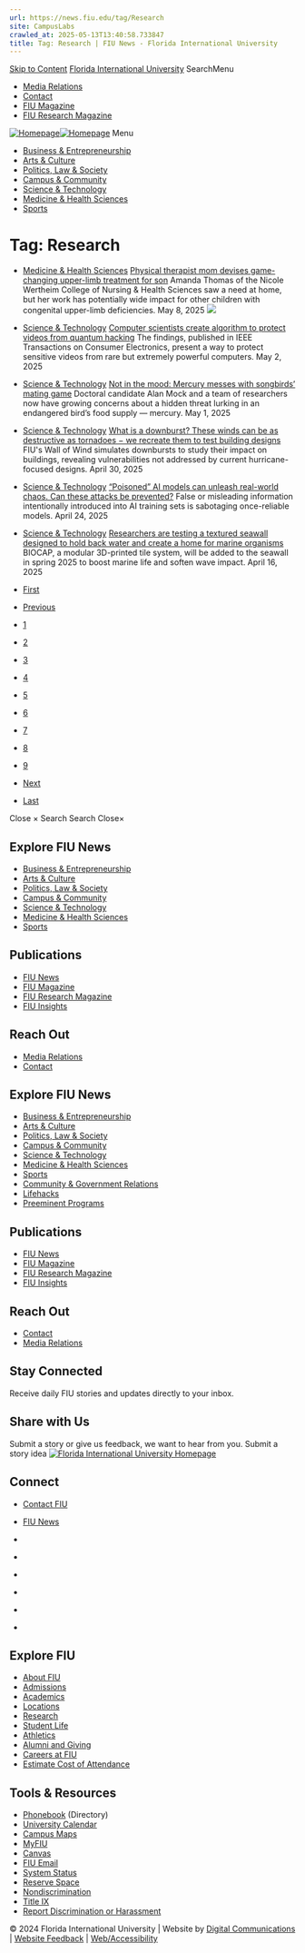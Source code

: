 ```yaml
---
url: https://news.fiu.edu/tag/Research
site: CampusLabs
crawled_at: 2025-05-13T13:40:58.733847
title: Tag: Research | FIU News - Florida International University
---
```


[Skip to Content](https://news.fiu.edu/tag/Research#main)
[Florida International University](https://www.fiu.edu/)
SearchMenu
  * [Media Relations](https://news.fiu.edu/about/media-relations)
  * [Contact](https://news.fiu.edu/about/contact)
  * [FIU Magazine](https://news.fiu.edu/magazine/index)
  * [FIU Research Magazine](https://news.fiu.edu/research-magazine/index)


[![Homepage](https://news.fiu.edu/_assets/images/fiu-news-logo.png)![Homepage](https://news.fiu.edu/_assets/images/fiu-news-logo-mobile.png)](https://news.fiu.edu/index)
Menu
  * [Business & Entrepreneurship](https://news.fiu.edu/business-and-entrepreneurship/index)
  * [Arts & Culture](https://news.fiu.edu/arts-and-culture/index)
  * [Politics, Law & Society ](https://news.fiu.edu/politics-law-and-society/index)
  * [Campus & Community](https://news.fiu.edu/campus-and-community/index)
  * [Science & Technology](https://news.fiu.edu/science-and-technology/index)
  * [Medicine & Health Sciences](https://news.fiu.edu/medicine-and-health-sciences/index)
  * [Sports](https://news.fiu.edu/sports/index)


# Tag: Research
  * [Medicine & Health Sciences](https://news.fiu.edu/medicine-and-health-sciences/index)
[Physical therapist mom devises game-changing upper-limb treatment for son](https://news.fiu.edu/2025/game-changing-treatment)
Amanda Thomas of the Nicole Wertheim College of Nursing & Health Sciences saw a need at home, but her work has potentially wide impact for other children with congenital upper-limb deficiencies.
May 8, 2025
[![](https://res.cloudinary.com/digicomm/image/upload/t_medium-4x3/news-magazine/2025/_assets/amandathomas-2.jpg)](https://news.fiu.edu/2025/game-changing-treatment)
  * [Science & Technology](https://news.fiu.edu/science-and-technology/index)
[Computer scientists create algorithm to protect videos from quantum hacking](https://news.fiu.edu/2025/fiu-computer-scientists-create-algorithm-to-protect-videos-from-quantum-hacking)
The findings, published in IEEE Transactions on Consumer Electronics, present a way to protect sensitive videos from rare but extremely powerful computers.
May 2, 2025
[](https://news.fiu.edu/2025/fiu-computer-scientists-create-algorithm-to-protect-videos-from-quantum-hacking)
  * [Science & Technology](https://news.fiu.edu/science-and-technology/index)
[Not in the mood: Mercury messes with songbirds’ mating game](https://news.fiu.edu/2025/not-in-the-mood-mercury-messes-with-songbirds-mating-game)
Doctoral candidate Alan Mock and a team of researchers now have growing concerns about a hidden threat lurking in an endangered bird’s food supply — mercury. 
May 1, 2025
[](https://news.fiu.edu/2025/not-in-the-mood-mercury-messes-with-songbirds-mating-game)
  * [Science & Technology](https://news.fiu.edu/science-and-technology/index)
[What is a downburst? These winds can be as destructive as tornadoes − we recreate them to test building designs](https://news.fiu.edu/2025/what-is-a-downburst-these-winds-can-be-as-destructive-as-tornadoes-we-recreate-them-to-test-building-designs)
FIU's Wall of Wind simulates downbursts to study their impact on buildings, revealing vulnerabilities not addressed by current hurricane-focused designs.
April 30, 2025
[](https://news.fiu.edu/2025/what-is-a-downburst-these-winds-can-be-as-destructive-as-tornadoes-we-recreate-them-to-test-building-designs)
  * [Science & Technology](https://news.fiu.edu/science-and-technology/index)
[“Poisoned” AI models can unleash real-world chaos. Can these attacks be prevented?](https://news.fiu.edu/2025/people-can-poison-ai-models-to-unleash-real-world-chaos-can-these-attacks-be-prevented)
False or misleading information intentionally introduced into AI training sets is sabotaging once-reliable models.
April 24, 2025
[](https://news.fiu.edu/2025/people-can-poison-ai-models-to-unleash-real-world-chaos-can-these-attacks-be-prevented)
  * [Science & Technology](https://news.fiu.edu/science-and-technology/index)
[Researchers are testing a textured seawall designed to hold back water and create a home for marine organisms](https://news.fiu.edu/2025/miami-researchers-are-testing-a-textured-seawall-designed-to-hold-back-water-and-create-a-home-for-marine-organisms)
BIOCAP, a modular 3D-printed tile system, will be added to the seawall in spring 2025 to boost marine life and soften wave impact.
April 16, 2025
[](https://news.fiu.edu/2025/miami-researchers-are-testing-a-textured-seawall-designed-to-hold-back-water-and-create-a-home-for-marine-organisms)


  * [First](https://news.fiu.edu/tag/Research)
  * [Previous](https://news.fiu.edu/tag/Research)
  * [1](https://news.fiu.edu/tag/Research)
  * [2](https://news.fiu.edu/tag/Research)
  * [3](https://news.fiu.edu/tag/Research)
  * [4](https://news.fiu.edu/tag/Research)
  * [5](https://news.fiu.edu/tag/Research)
  * [6](https://news.fiu.edu/tag/Research)
  * [7](https://news.fiu.edu/tag/Research)
  * [8](https://news.fiu.edu/tag/Research)
  * [9](https://news.fiu.edu/tag/Research)
  * [Next](https://news.fiu.edu/tag/Research)
  * [Last](https://news.fiu.edu/tag/Research)


Close ×
Search
Search
Close×
## Explore FIU News
  * [Business & Entrepreneurship](https://news.fiu.edu/business-and-entrepreneurship/index)
  * [Arts & Culture](https://news.fiu.edu/arts-and-culture/index)
  * [Politics, Law & Society ](https://news.fiu.edu/politics-law-and-society/index)
  * [Campus & Community](https://news.fiu.edu/campus-and-community/index)
  * [Science & Technology](https://news.fiu.edu/science-and-technology/index)
  * [Medicine & Health Sciences](https://news.fiu.edu/medicine-and-health-sciences/index)
  * [Sports](https://news.fiu.edu/sports/index)


## Publications
  * [FIU News](https://news.fiu.edu/index)
  * [FIU Magazine](https://news.fiu.edu/magazine/index)
  * [FIU Research Magazine](https://news.fiu.edu/research-magazine/index)
  * [FIU Insights](https://news.fiu.edu/insights/)


## Reach Out
  * [Media Relations](https://news.fiu.edu/about/media-relations)
  * [Contact](https://news.fiu.edu/about/contact)


## Explore FIU News
  * [Business & Entrepreneurship](https://news.fiu.edu/business-and-entrepreneurship/index)
  * [Arts & Culture](https://news.fiu.edu/arts-and-culture/index)
  * [Politics, Law & Society](https://news.fiu.edu/politics-law-and-society/index)
  * [Campus & Community](https://news.fiu.edu/campus-and-community/index)
  * [Science & Technology](https://news.fiu.edu/science-and-technology/index)
  * [Medicine & Health Sciences](https://news.fiu.edu/medicine-and-health-sciences/index)
  * [Sports](https://news.fiu.edu/sports/index)
  * [Community & Government Relations](https://news.fiu.edu/community-and-government-relations/index)
  * [Lifehacks](https://news.fiu.edu/lifehacks/index)
  * [Preeminent Programs](https://news.fiu.edu/preeminent-programs/index)


## Publications
  * [FIU News](https://news.fiu.edu/index)
  * [FIU Magazine](https://news.fiu.edu/magazine/index)
  * [FIU Research Magazine](https://news.fiu.edu/research-magazine/index)
  * [FIU Insights](https://news.fiu.edu/insights/index.html)


## Reach Out
  * [Contact](https://news.fiu.edu/about/contact)
  * [Media Relations](https://news.fiu.edu/about/media-relations)


## Stay Connected
Receive daily FIU stories and updates directly to your inbox.
## Share with Us
Submit a story or give us feedback, we want to hear from you.
Submit a story idea
[ ![Florida International University Homepage](https://digicdn.fiu.edu/core/_assets/images/footer-logo.svg) ](https://www.fiu.edu/)
## Connect
  * [Contact FIU](https://www.fiu.edu/about/contact-us/index.html)
  * [FIU News](https://news.fiu.edu/)


  * [](https://www.instagram.com/fiuinstagram/)
  * [](https://www.linkedin.com/school/florida-international-university/)
  * [](https://www.facebook.com/floridainternational)
  * [](https://twitter.com/fiu)
  * [](https://www.youtube.com/user/FloridaInternational)
  * [](https://flickr.com/photos/fiu)


## Explore FIU
  * [About FIU](https://www.fiu.edu/about/index.html)
  * [Admissions](https://www.fiu.edu/admissions/index.html)
  * [Academics](https://www.fiu.edu/academics/index.html)
  * [Locations](https://www.fiu.edu/locations/index.html)
  * [Research](https://www.fiu.edu/research/index.html)
  * [Student Life](https://www.fiu.edu/student-life/index.html)
  * [Athletics](https://www.fiu.edu/athletics/index.html)
  * [Alumni and Giving](https://www.fiu.edu/alumni-and-giving/index.html)
  * [Careers at FIU](https://hr.fiu.edu/careers/)
  * [Estimate Cost of Attendance](https://onestop.fiu.edu/finances/estimate-your-costs/)


## Tools & Resources
  * [Phonebook](https://phonebook.fiu.edu) (Directory)
  * [University Calendar](https://calendar.fiu.edu/)
  * [Campus Maps](https://campusmaps.fiu.edu/)
  * [MyFIU](https://my.fiu.edu/)
  * [Canvas](https://canvas.fiu.edu)
  * [FIU Email](http://mail.fiu.edu/)
  * [System Status](https://fiu.service-now.com/sp?id=services_status)
  * [Reserve Space](https://centralreservations.fiu.edu/)
  * [Nondiscrimination](https://ace.fiu.edu/civil-rights/harassment-and-discrimination/)
  * [Title IX](https://ace.fiu.edu/title-ix/)
  * [Report Discrimination or Harassment](https://report.fiu.edu/)


© 2024 Florida International University  | Website by [Digital Communications](https://stratcomm.fiu.edu/digital-print/websites/) | [Website Feedback](https://webforms.fiu.edu/view.php?id=370774) | [Web/Accessibility](https://accessibility.fiu.edu/)
